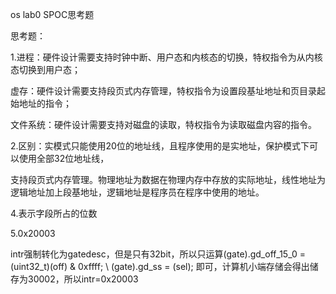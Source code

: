 os  lab0 SPOC思考题



思考题：

1.进程：硬件设计需要支持时钟中断、用户态和内核态的切换，特权指令为从内核态切换到用户态；

虚存：硬件设计需要支持段页式内存管理，特权指令为设置段基址地址和页目录起始地址的指令；

文件系统：硬件设计需要支持对磁盘的读取，特权指令为读取磁盘内容的指令。



2.区别：实模式只能使用20位的地址线，且程序使用的是实地址，保护模式下可以使用全部32位地址线，

支持段页式内存管理。物理地址为数据在物理内存中存放的实际地址，线性地址为逻辑地址加上段基地址，逻辑地址是程序员在程序中使用的地址。



4.表示字段所占的位数



5.0x20003

   intr强制转化为gatedesc，但是只有32bit，所以只运算(gate).gd_off_15_0 = (uint32_t)(off) & 0xffff;        \    (gate).gd_ss = (sel);    即可，计算机小端存储会得出储存为30002，所以intr=0x20003